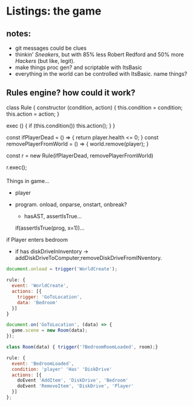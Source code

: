 # Listings: the game


## notes:

* git messages could be clues
* thinkin' *Sneakers*, but with 85% less Robert Redford and 50% more *Hackers* (but like, legit).
* make things proc gen? and scriptable with ItsBasic
* everything in the world can be controlled with ItsBasic.
  name things?


## Rules engine? how could it work?

class Rule {
  constructor (condition, action) {
    this.condition = condition;
    this.action = action;
  }

  exec () {
    if (this.condition()) this.action();
  }
}

const ifPlayerDead = () => {
  return player.health <= 0;
}
const removePlayerFromWorld = () => {
  world.remove(player);
}

const r = new Rule(ifPlayerDead, removePlayerFromWorld)

r.exec();

####

Things in game...

* player

* program. onload, onparse, onstart, onbreak?
  * hasAST, assertIsTrue...

  if(assertIsTrue(prog, x=1))...

if Player enters bedroom
  * if has diskDriveInInventory -> addDiskDriveToComputer;removeDiskDriveFromINventory.

```js
document.onload = trigger('WorldCreate');

rule: {
  event: 'WorldCreate',
  actions: [{
    trigger: 'GoToLocation',
    data: 'Bedroom'
  }]
}

document.on('GoToLocation', (data) => {
  game.scene = new Room(data);
});

class Room(data) { trigger('?BedroomRoomLoaded', room);}

rule: {
  event: 'BedroomLoaded',
  condition: 'player' 'Has' 'DiskDrive'
  actions: [{
    doEvent 'AddItem', 'DiskDrive', 'Bedroom'
    doEvent 'RemoveItem', 'DiskDrive', 'Player'
  }]
};


```
